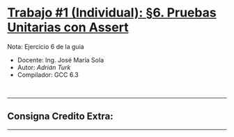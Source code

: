 # <ins>Trabajo #1 (Individual): §6. Pruebas Unitarias con Assert</ins>
Nota: Ejercicio 6 de la guia
 

- Docente: Ing. José María Sola
- Autor: *Adrián Turk*
- Compilador: GCC 6.3

<br/>

---
## Consigna Credito Extra:
---

